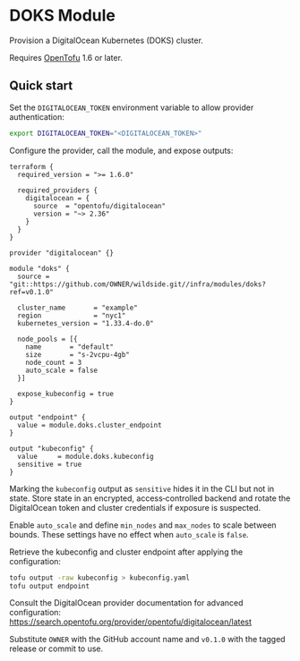 # DOKS Module

Provision a DigitalOcean Kubernetes (DOKS) cluster.

Requires [OpenTofu](https://opentofu.org/docs/intro/install/) 1.6 or later.

## Quick start

Set the `DIGITALOCEAN_TOKEN` environment variable to allow provider authentication:

```sh
export DIGITALOCEAN_TOKEN="<DIGITALOCEAN_TOKEN>"
```

Configure the provider, call the module, and expose outputs:

```hcl
terraform {
  required_version = ">= 1.6.0"

  required_providers {
    digitalocean = {
      source  = "opentofu/digitalocean"
      version = "~> 2.36"
    }
  }
}

provider "digitalocean" {}

module "doks" {
  source = "git::https://github.com/OWNER/wildside.git//infra/modules/doks?ref=v0.1.0"

  cluster_name       = "example"
  region             = "nyc1"
  kubernetes_version = "1.33.4-do.0"

  node_pools = [{
    name       = "default"
    size       = "s-2vcpu-4gb"
    node_count = 3
    auto_scale = false
  }]

  expose_kubeconfig = true
}

output "endpoint" {
  value = module.doks.cluster_endpoint
}

output "kubeconfig" {
  value     = module.doks.kubeconfig
  sensitive = true
}
```

Marking the `kubeconfig` output as `sensitive` hides it in the CLI but not in
state. Store state in an encrypted, access‑controlled backend and rotate the
DigitalOcean token and cluster credentials if exposure is suspected.

Enable `auto_scale` and define `min_nodes` and `max_nodes` to scale between
bounds. These settings have no effect when `auto_scale` is `false`.

Retrieve the kubeconfig and cluster endpoint after applying the configuration:

```sh
tofu output -raw kubeconfig > kubeconfig.yaml
tofu output endpoint
```

Consult the DigitalOcean provider documentation for advanced configuration:
<https://search.opentofu.org/provider/opentofu/digitalocean/latest>

Substitute `OWNER` with the GitHub account name and `v0.1.0` with the tagged
release or commit to use.
